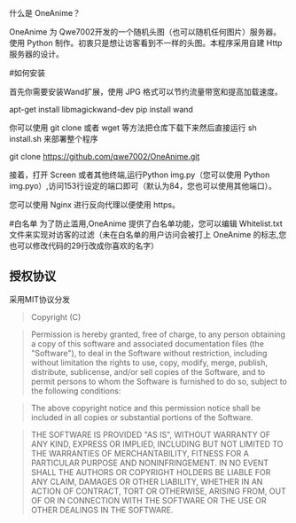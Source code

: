 什么是 OneAnime？

OneAnime 为 Qwe7002开发的一个随机头图（也可以随机任何图片）服务器。使用 Python 制作。初衷只是想让访客看到不一样的头图。本程序采用自建 Http 服务器的设计。

#如何安装

首先你需要安装Wand扩展，使用 JPG 格式可以节约流量带宽和提高加载速度。

apt-get install libmagickwand-dev
pip install wand

你可以使用 git clone 或者 wget 等方法把仓库下载下来然后直接运行 sh install.sh 来部署整个程序

git clone https://github.com/qwe7002/OneAnime.git

接着，打开 Screen 或者其他终端,运行Python img.py（您可以使用 Python img.pyo）,访问153行设定的端口即可（默认为84，您也可以使用其他端口）。

您可以使用 Nginx 进行反向代理以便使用 https。

#白名单
为了防止滥用,OneAnime 提供了白名单功能，您可以编辑 Whitelist.txt 文件来实现对访客的过滤（未在白名单的用户访问会被打上 OneAnime 的标志,您也可以修改代码的29行改成你喜欢的名字）
## 授权协议
采用MIT协议分发

>Copyright (C) <year> <copyright holders>

>Permission is hereby granted, free of charge, to any person obtaining a copy of this software and associated documentation files (the "Software"), to deal in the Software without restriction, including without limitation the rights to use, copy, modify, merge, publish, distribute, sublicense, and/or sell copies of the Software, and to permit persons to whom the Software is furnished to do so, subject to the following conditions:

>The above copyright notice and this permission notice shall be included in all copies or substantial portions of the Software.

>THE SOFTWARE IS PROVIDED "AS IS", WITHOUT WARRANTY OF ANY KIND, EXPRESS OR IMPLIED, INCLUDING BUT NOT LIMITED TO THE WARRANTIES OF MERCHANTABILITY, FITNESS FOR A PARTICULAR PURPOSE AND NONINFRINGEMENT. IN NO EVENT SHALL THE AUTHORS OR COPYRIGHT HOLDERS BE LIABLE FOR ANY CLAIM, DAMAGES OR OTHER LIABILITY, WHETHER IN AN ACTION OF CONTRACT, TORT OR OTHERWISE, ARISING FROM, OUT OF OR IN CONNECTION WITH THE SOFTWARE OR THE USE OR OTHER DEALINGS IN THE SOFTWARE.
